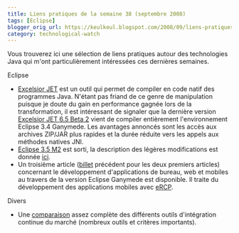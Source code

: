 ```yaml
---
title: Liens pratiques de la semaine 38 (septembre 2008)
tags: [Eclipse]
blogger_orig_url: https://keulkeul.blogspot.com/2008/09/liens-pratiques-de-la-semaine_19.html
category: technological-watch
---
```


Vous trouverez ici une sélection de liens pratiques autour des technologies Java qui m'ont particulièrement intéressées ces dernières semaines.  

Eclipse

* [Excelsior JET](http://www.excelsior-usa.com/jet.html) est un outil qui permet de compiler en code natif des programmes Java. N'étant pas friand de ce genre de manipulation puisque je doute du gain en performance gagnée lors de la transformation, il est intéressant de signaler que la dernière version [Excelsior JET 6.5 Beta 2](http://eclipse.dzone.com/announcements/eclipse-classic-34-compiled-na) vient de compiler entièrement l'environnement Eclipse 3.4 Ganymede. Les avantages annoncés sont les accès aux archives ZIP/JAR plus rapides et la durée réduite vers les appels aux méthodes natives JNI.
* [Eclipse 3.5 M2](http://download.eclipse.org/eclipse/downloads/drops/S-3.5M2-200809180100/index.php) est sorti, la description des légères modifications est donnée [ici](http://download.eclipse.org/eclipse/downloads/drops/S-3.5M2-200809180100/eclipse-news-M2.html).
* Un troisième article ([billet](http://keulkeul.blogspot.com/2008/09/liens-pratiques-de-la-semaine.html) précédent pour les deux premiers articles) concernant le développement d'applications de bureau, web et mobiles au travers de la version Eclipse Ganymede est disponible. Il traite du développement des applications mobiles avec [eRCP](http://www.eclipse.org/ercp/).

Divers

* Une [comparaison](http://confluence.public.thoughtworks.org/display/CC/CI+Feature+Matrix) assez complète des différents outils d'intégration continue du marché (nombreux outils et critères importants).
